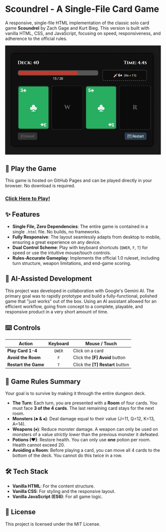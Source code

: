 # Scoundrel - A Single-File Card Game

A responsive, single-file HTML implementation of the classic solo card game **Scoundrel** by Zach Gage and Kurt Bieg. This version is built with vanilla HTML, CSS, and JavaScript, focusing on speed, responsiveness, and adherence to the official rules.

![Scoundrel Gameplay Screenshot](scoundrel-gameplay.png)

## 🚀 Play the Game

This game is hosted on GitHub Pages and can be played directly in your browser. No download is required.

### [**Click Here to Play!**]([https://your-username.github.io/your-repository-name/](https://jirkaoriginal.github.io/Scoundrel-Speedrun-Edition/))

## ✨ Features

*   **Single File, Zero Dependencies**: The entire game is contained in a single `.html` file. No builds, no frameworks.
*   **Fully Responsive**: The layout seamlessly adapts from desktop to mobile, ensuring a great experience on any device.
*   **Dual Control Scheme**: Play with keyboard shortcuts (`QWER`, `F`, `T`) for speed or use the intuitive mouse/touch controls.
*   **Rules-Accurate Gameplay**: Implements the official 1.0 ruleset, including turn structure, weapon limitations, and end-game scoring.

## 🤖 AI-Assisted Development

This project was developed in collaboration with Google's Gemini AI. 
The primary goal was to rapidly prototype and build a fully-functional, polished game that "just works" out of the box. 
Using an AI assistant allowed for an efficient workflow, going from concept to a complete, playable, 
and responsive product in a very short amount of time.

## ⌨️ Controls

| Action              | Keyboard | Mouse / Touch              |
| ------------------- | :------: | -------------------------- |
| **Play Card 1-4**   | `QWER`   | Click on a card            |
| **Avoid the Room**  |   `F`    | Click the **[F] Avoid** button |
| **Restart the Game**|   `T`    | Click the **[T] Restart** button |

## 📜 Game Rules Summary

Your goal is to survive by making it through the entire dungeon deck.

*   **The Turn**: Each turn, you are presented with a **Room** of four cards. You must face **3 of the 4 cards**. The last remaining card stays for the next room.
*   **Monsters (♣ & ♠)**: Deal damage equal to their value (J=11, Q=12, K=13, A=14).
*   **Weapons (♦)**: Reduce monster damage. A weapon can only be used on monsters of a value *strictly lower* than the previous monster it defeated.
*   **Potions (♥)**: Restore health. You can only use **one** potion per room. Health cannot exceed 20.
*   **Avoiding a Room**: Before playing a card, you can move all 4 cards to the bottom of the deck. You cannot do this twice in a row.

## 🛠️ Tech Stack

*   **Vanilla HTML**: For the content structure.
*   **Vanilla CSS**: For styling and the responsive layout.
*   **Vanilla JavaScript (ES6)**: For all game logic.

## 📄 License

This project is licensed under the MIT License.

